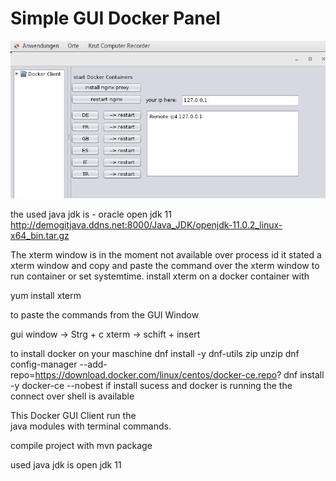 
Simple GUI Docker  Panel
============================================================   
![image](https://github.com/demogitjava/demodatabase/blob/master/screenshotguiserverpanel.jpg?raw=true)


the used java jdk is - oracle open jdk 11
http://demogitjava.ddns.net:8000/Java_JDK/openjdk-11.0.2_linux-x64_bin.tar.gz


The xterm window is in the moment not available over process id
it stated a xterm window and copy and paste the command over
the xterm window to run container or set systemtime.
install xterm on a docker container with

yum install xterm

to paste the commands from the GUI Window

gui window -> Strg + c
xterm -> schift + insert


to install docker on your maschine 
dnf install -y dnf-utils zip unzip
dnf config-manager --add-repo=https://download.docker.com/linux/centos/docker-ce.repo?
dnf install -y docker-ce --nobest
if install sucess and docker is running the the connect over shell is available


This Docker GUI Client run the    
java modules with terminal commands.


compile project with
mvn package

used java jdk is 
open jdk 11

